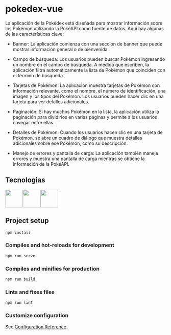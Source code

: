 # pokedex-vue
La aplicación de la Pokédex está diseñada para mostrar información sobre los Pokémon utilizando la PokéAPI como fuente de datos. Aquí hay algunas de las características clave:

- Banner: La aplicación comienza con una sección de banner que puede mostrar información general o de bienvenida.

- Campo de búsqueda: Los usuarios pueden buscar Pokémon ingresando un nombre en el campo de búsqueda. A medida que escriben, la aplicación filtra automáticamente la lista de Pokémon que coinciden con el término de búsqueda.

- Tarjetas de Pokémon: La aplicación muestra tarjetas de Pokémon con información relevante, como el nombre, el número de identificación, una imagen y los tipos del Pokémon. Los usuarios pueden hacer clic en una tarjeta para ver detalles adicionales.

- Paginación: Si hay muchos Pokémon en la lista, la aplicación utiliza la paginación para dividirlos en varias páginas y permite a los usuarios navegar entre ellas.

- Detalles de Pokémon: Cuando los usuarios hacen clic en una tarjeta de Pokémon, se abre un cuadro de diálogo que muestra detalles adicionales sobre ese Pokémon, como su descripción.

- Manejo de errores y pantalla de carga: La aplicación también maneja errores y muestra una pantalla de carga mientras se obtiene la información de la PokéAPI.

## Tecnologias

<img src="https://cdn.jsdelivr.net/gh/devicons/devicon/icons/vuejs/vuejs-original.svg" width="55" /><img src="https://cdn.jsdelivr.net/gh/devicons/devicon/icons/vuetify/vuetify-original.svg" width="55" /><img src="https://cdn.jsdelivr.net/gh/devicons/devicon/icons/css3/css3-original.svg" width="55" />
          

## Project setup
```
npm install
```

### Compiles and hot-reloads for development
```
npm run serve
```

### Compiles and minifies for production
```
npm run build
```

### Lints and fixes files
```
npm run lint
```

### Customize configuration
See [Configuration Reference](https://cli.vuejs.org/config/).
